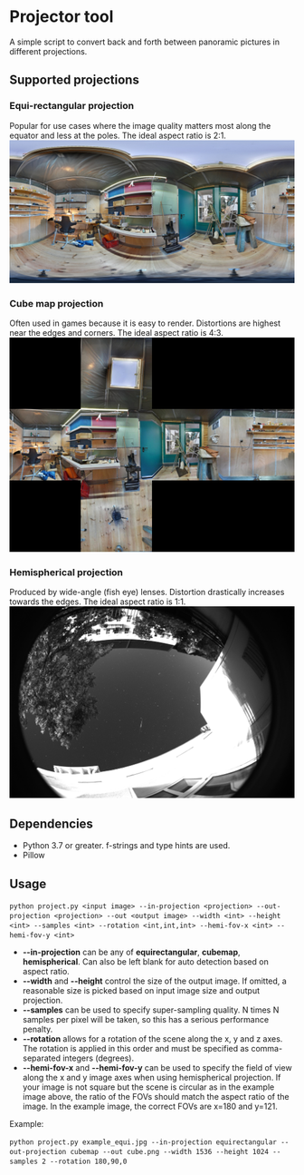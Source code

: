 # Projector tool

A simple script to convert back and forth between panoramic pictures in different projections.

## Supported projections

### Equi-rectangular projection
Popular for use cases where the image quality matters most along the equator and less at the poles. The ideal aspect ratio is 2:1.
![Equi-rectangular image](example_equi.jpg?raw=true "Equi-rectangular image")

### Cube map projection
Often used in games because it is easy to render. Distortions are highest near the edges and corners. The ideal aspect ratio is 4:3.
![Cube map image](example_cube.jpg?raw=true "Cube map image")

### Hemispherical projection
Produced by wide-angle (fish eye) lenses. Distortion drastically increases towards the edges. The ideal aspect ratio is 1:1.
![Hemispherical image](example_hemi.jpg?raw=true "Hemispherical image")

## Dependencies

- Python 3.7 or greater. f-strings and type hints are used.
- Pillow

## Usage

`python project.py <input image> --in-projection <projection> --out-projection <projection> --out <output image> --width <int> --height <int> --samples <int> --rotation <int,int,int> --hemi-fov-x <int> --hemi-fov-y <int>`

- **--in-projection** can be any of **equirectangular**, **cubemap**, **hemispherical**. Can also be left blank for auto detection based on aspect ratio.
- **--width** and **--height** control the size of the output image. If omitted, a reasonable size is picked based on input image size and output projection.
- **--samples** can be used to specify super-sampling quality. N times N samples per pixel will be taken, so this has a serious performance penalty.
- **--rotation** allows for a rotation of the scene along the x, y and z axes. The rotation is applied in this order and must be specified as comma-separated integers (degrees).
- **--hemi-fov-x** and **--hemi-fov-y** can be used to specify the field of view along the x and y image axes when using hemispherical projection. If your image is not square but the scene is circular as in the example image above, the ratio of the FOVs should match the aspect ratio of the image. In the example image, the correct FOVs are x=180 and y=121.

Example:

`python project.py example_equi.jpg --in-projection equirectangular --out-projection cubemap --out cube.png --width 1536 --height 1024 --samples 2 --rotation 180,90,0`
